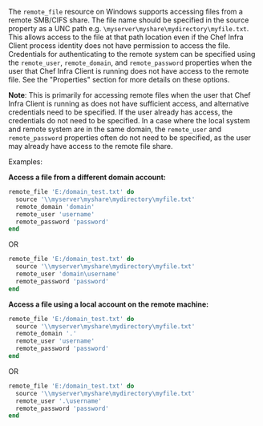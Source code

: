 The `remote_file` resource on Windows supports accessing files from a
remote SMB/CIFS share. The file name should be specified in the source
property as a UNC path e.g. `\myserver\myshare\mydirectory\myfile.txt`.
This allows access to the file at that path location even if the Chef
Infra Client process identity does not have permission to access the
file. Credentials for authenticating to the remote system can be
specified using the `remote_user`, `remote_domain`, and
`remote_password` properties when the user that Chef Infra Client is
running does not have access to the remote file. See the "Properties"
section for more details on these options.

**Note**: This is primarily for accessing remote files when the user
that Chef Infra Client is running as does not have sufficient access,
and alternative credentials need to be specified. If the user already
has access, the credentials do not need to be specified. In a case where
the local system and remote system are in the same domain, the
`remote_user` and `remote_password` properties often do not need to be
specified, as the user may already have access to the remote file share.

Examples:

**Access a file from a different domain account:**

```ruby
remote_file 'E:/domain_test.txt' do
  source '\\myserver\myshare\mydirectory\myfile.txt'
  remote_domain 'domain'
  remote_user 'username'
  remote_password 'password'
end
```

OR

```ruby
remote_file 'E:/domain_test.txt' do
  source '\\myserver\myshare\mydirectory\myfile.txt'
  remote_user 'domain\username'
  remote_password 'password'
end
```

**Access a file using a local account on the remote machine:**

```ruby
remote_file 'E:/domain_test.txt' do
  source '\\myserver\myshare\mydirectory\myfile.txt'
  remote_domain '.'
  remote_user 'username'
  remote_password 'password'
end
```

OR

```ruby
remote_file 'E:/domain_test.txt' do
  source '\\myserver\myshare\mydirectory\myfile.txt'
  remote_user '.\username'
  remote_password 'password'
end
```
